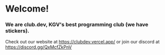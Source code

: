 # Welcome!

### We are club.dev, KGV's best programming club (we have stickers). 

Check out our website at https://clubdev.vercel.app/ or join our discord at https://discord.gg/QxMcfZkPnV
